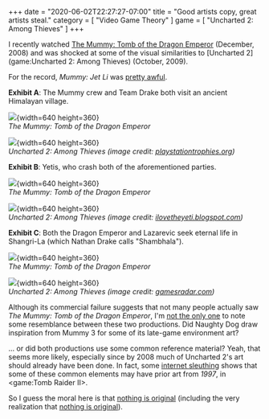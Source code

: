 +++
date = "2020-06-02T22:27:27-07:00"
title = "Good artists copy, great artists steal."
category = [ "Video Game Theory" ]
game = [ "Uncharted 2: Among Thieves" ]
+++

I recently watched <a href="https://www.imdb.com/title/tt0859163/">The Mummy: Tomb of the Dragon Emperor</a> (December, 2008) and was shocked at some of the visual similarities to [Uncharted 2](game:Uncharted 2: Among Thieves) (October, 2009).

For the record, <i>Mummy: Jet Li</i> was <a href="https://www.rottentomatoes.com/m/mummy_tomb_of_the_dragon_emperor">pretty awful</a>.

<b>Exhibit A</b>: The Mummy crew and Team Drake both visit an ancient Himalayan village.

![]($SiteBaseURL$mummy3_himalayanvillage.png){width=640 height=360}  
<i>The Mummy: Tomb of the Dragon Emperor</i>

![]($SiteBaseURL$uncharted2_himalayanvillage.png){width=640 height=360}  
<i>Uncharted 2: Among Thieves (image credit: <a href="https://www.playstationtrophies.org/forum/uncharted-2-among-thieves/280513-uncharted-2-among-thieves-ps3-treasure-location-guide-3.html">playstationtrophies.org</a>)</i>

<b>Exhibit B</b>: Yetis, who crash both of the aforementioned parties.

![]($SiteBaseURL$mummy3_yeti.png){width=640 height=360}  
<i>The Mummy: Tomb of the Dragon Emperor</i>

![]($SiteBaseURL$uncharted2_yeti.jpg){width=640 height=360}  
<i>Uncharted 2: Among Thieves (image credit: <a href="http://ilovetheyeti.blogspot.com/2011/11/yeti-arcade-uncharted-2-among-thieves.html">ilovetheyeti.blogspot.com</a>)</i>

<b>Exhibit C</b>: Both the Dragon Emperor and Lazarevic seek eternal life in Shangri-La (which Nathan Drake calls "Shambhala").

![]($SiteBaseURL$mummy3_shangrila.png){width=640 height=360}  
<i>The Mummy: Tomb of the Dragon Emperor</i>

![]($SiteBaseURL$uncharted2_shangrila.jpg){width=640 height=360}  
<i>Uncharted 2: Among Thieves (image credit: <a href="https://www.gamesradar.com/concept-art-appreciation-uncharted/">gamesradar.com</a>)</i>

Although its commercial failure suggests that not many people actually saw <i>The Mummy: Tomb of the Dragon Emperor</i>, I'm <a href="https://gamefaqs.gamespot.com/boards/955125-uncharted-2-among-thieves/57530897">not the only one</a> to note some resemblance between these two productions.  Did Naughty Dog draw inspiration from Mummy 3 for some of its late-game environment art?

... or did both productions use some common reference material?  Yeah, that seems more likely, especially since by 2008 much of Uncharted 2's art should already have been done.  In fact, some <a href="https://psychphan.wordpress.com/tag/uncharted-2-among-thieves/">internet sleuthing</a> shows that some of these common elements may have prior art from <i>1997</i>, in <game:Tomb Raider II>.

So I guess the moral here is that <a href="https://www.goodreads.com/quotes/131591-nothing-is-original-steal-from-anywhere-that-resonates-with-inspiration">nothing is original</a> (including the very realization that <a href="https://www.businessinsider.com/nothing-we-do-is-original-anymore-so-find-things-worth-imitating-2012-8">nothing is original</a>).
